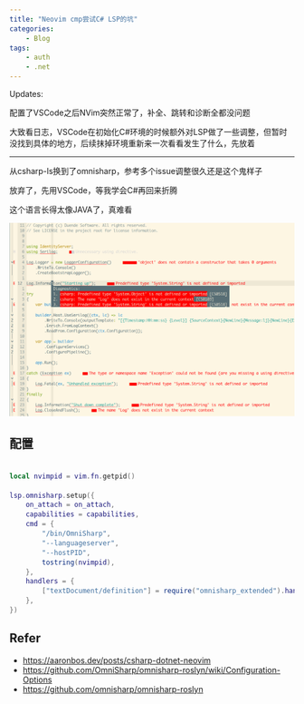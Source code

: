 ```yaml
---
title: "Neovim cmp尝试C# LSP的坑"
categories:
    - Blog
tags:
    - auth
    - .net
---
```


Updates: 

配置了VSCode之后NVim突然正常了，补全、跳转和诊断全都没问题

大致看日志，VSCode在初始化C#环境的时候额外对LSP做了一些调整，但暂时没找到具体的地方，后续抹掉环境重新来一次看看发生了什么，先放着


-----------------------------------------------------------------------------


从csharp-ls换到了omnisharp，参考多个issue调整很久还是这个鬼样子


放弃了，先用VSCode，等我学会C#再回来折腾

这个语言长得太像JAVA了，真难看

![](../assets/posts/2023-12-17-nvim-with-csharp/error.png)


## 配置

```lua

local nvimpid = vim.fn.getpid()

lsp.omnisharp.setup({
    on_attach = on_attach,
    capabilities = capabilities,
    cmd = {
        "/bin/OmniSharp",
        "--languageserver",
        "--hostPID",
        tostring(nvimpid),
    },
    handlers = {
        ["textDocument/definition"] = require("omnisharp_extended").handler,
    },
})
```

## Refer

- https://aaronbos.dev/posts/csharp-dotnet-neovim
- https://github.com/OmniSharp/omnisharp-roslyn/wiki/Configuration-Options
- https://github.com/omnisharp/omnisharp-roslyn
